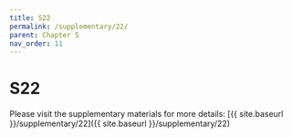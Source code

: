 ```yaml
---
title: S22
permalink: /supplementary/22/
parent: Chapter 5
nav_order: 11
---
```


# S22

Please visit the supplementary materials for more details: [{{ site.baseurl }}/supplementary/22]({{ site.baseurl }}/supplementary/22)
